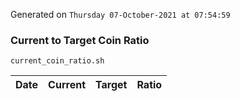 Generated on `Thursday 07-October-2021 at 07:54:59`

### Current to Target Coin Ratio
`current_coin_ratio.sh`

Date|Current|Target|Ratio
---|---|---|---
